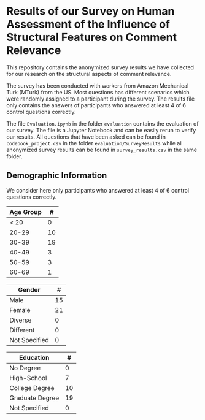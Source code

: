 # Results of our Survey on Human Assessment of the Influence of Structural Features on Comment Relevance

This repository contains the anonymized survey results we have collected for our research on the structural aspects of 
comment relevance. 

The survey has been conducted with workers from Amazon Mechanical Turk (MTurk) from the US. Most questions has different scenarios which were randomly assigned to a participant during the survey. The results file only contains the answers of participants who answered at least 4 of 6 control questions correctly.

The file `Evaluation.ipynb` in the folder `evaluation` contains the evaluation of our survey. The file is a Jupyter 
Notebook and can be easily rerun to verify our results. All questions that have been asked can be found in `codebook_project.csv`
in the folder `evaluation/SurveyResults` while all anonymized survey results can be found in `survey_results.csv` in the
same folder.

## Demographic Information
We consider here only participants who answered at least 4 of 6 control questions correctly.

| Age Group | #   |
|-----------|-----|
| < 20      | 0   |
| 20-29     | 10  |
| 30-39     | 19  |
| 40-49     | 3   |
| 50-59     | 3   |
| 60-69     | 1   |

| Gender        | #   |
|---------------|-----|
| Male          | 15  |
| Female        | 21  |
| Diverse       | 0   |
| Different     | 0   |
| Not Specified | 0   |


| Education       | #   |
|-----------------|-----|
| No Degree       | 0   |
| High-School     | 7   |
| College Degree  | 10  |
| Graduate Degree | 19  |
| Not Specified   | 0   |

